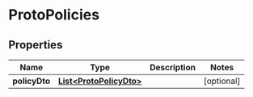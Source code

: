 

# ProtoPolicies


## Properties

| Name | Type | Description | Notes |
|------------ | ------------- | ------------- | -------------|
|**policyDto** | [**List&lt;ProtoPolicyDto&gt;**](ProtoPolicyDto.md) |  |  [optional] |



